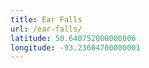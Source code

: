 ```yaml
---
title: Ear Falls
url: /ear-falls/
latitude: 50.640752000000006
longitude: -93.23684700000001
---
```

